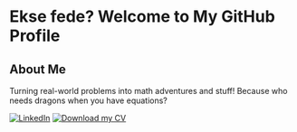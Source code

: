 # Ekse fede? Welcome to My GitHub Profile

## About Me
Turning real-world problems into math adventures and stuff! Because who needs dragons when you have equations?

[![LinkedIn](https://img.shields.io/badge/LinkedIn-blue)](https://www.linkedin.com/in/godfrey-tshehla-10216a104/)
[![Download my CV](https://img.shields.io/badge/Download%20CV-orange)](https://github.com/user-attachments/files/15841203/Godfrey_Tshehla_CV.pdf)
